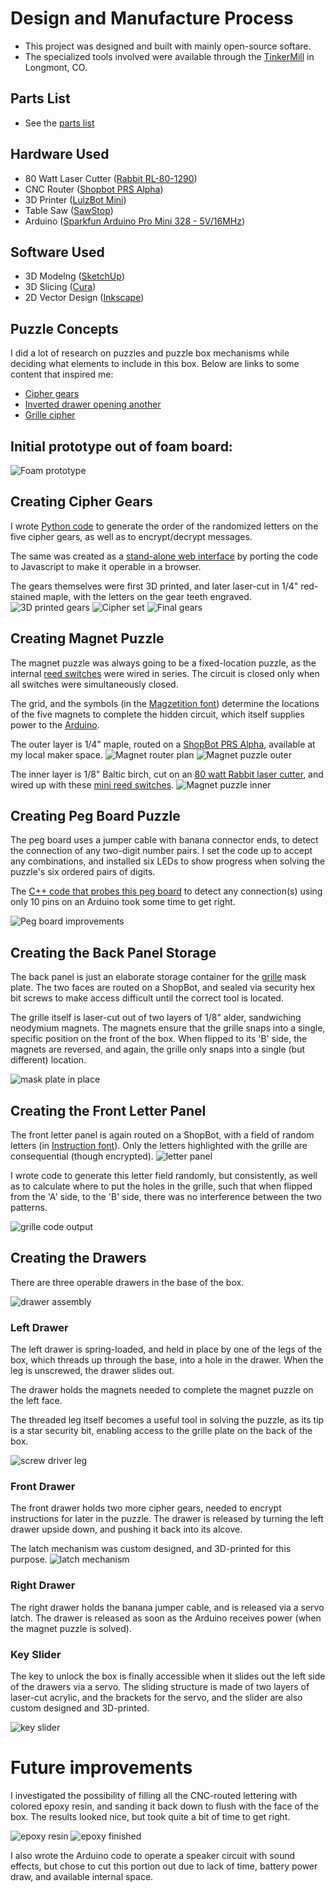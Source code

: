 # Design and Manufacture Process

* This project was designed and built with mainly open-source softare.
* The specialized tools involved were available through the [TinkerMill] in Longmont, CO.

## Parts List
* See the [parts list]

## Hardware Used
* 80 Watt Laser Cutter ([Rabbit RL-80-1290])
* CNC Router ([Shopbot PRS Alpha])
* 3D Printer ([LulzBot Mini])
* Table Saw ([SawStop])
* Arduino ([Sparkfun Arduino Pro Mini 328 - 5V/16MHz])

## Software Used
* 3D Modelng ([SketchUp])
* 3D Slicing ([Cura])
* 2D Vector Design ([Inkscape])

## Puzzle Concepts

I did a lot of research on puzzles and puzzle box mechanisms while deciding what elements to include in this box.
Below are links to some content that inspired me:
* [Cipher gears]
* [Inverted drawer opening another]
* [Grille cipher]

## Initial prototype out of foam board:
 ![Foam prototype](Images/00_Foam_prototype.jpg)

## Creating Cipher Gears

I wrote [Python code] to generate the order of the randomized letters on the five cipher gears, as well as to encrypt/decrypt messages.

The same was created as a [stand-alone web interface] by porting the code to Javascript to make it operable in a browser.

The gears themselves were first 3D printed, and later laser-cut in 1/4" red-stained maple, with the letters on the gear teeth engraved.
 ![3D printed gears](Images/02_3D_printed_gears.jpg)
 ![Cipher set](Images/04_Cipher_set.jpg)
 ![Final gears](Images/39_Box_gears.jpg)
 
## Creating Magnet Puzzle

The magnet puzzle was always going to be a fixed-location puzzle, as the internal [reed switches] were wired in series.
The circuit is closed only when all switches were simultaneously closed.

The grid, and the symbols (in the [Magzetition font]) determine the locations of the five magnets to complete the hidden circuit, which itself supplies power to the [Arduino].

The outer layer is 1/4" maple, routed on a [ShopBot PRS Alpha], available at my local maker space.
 ![Magnet router plan](mages/09_Magnet_grid_plan.png)
 ![Magnet puzzle outer](Images/10_Magnet_panel.jpg)

The inner layer is 1/8" Baltic birch, cut on an [80 watt Rabbit laser cutter], and wired up with these [mini reed switches].
 ![Magnet puzzle inner](Images/11_Magnet_puzzle.jpg)
 
## Creating Peg Board Puzzle

The peg board uses a jumper cable with banana connector ends, to detect the connection of any two-digit number pairs.
I set the code up to accept any combinations, and installed six LEDs to show progress when solving the puzzle's six ordered pairs of digits.

The [C++ code that probes this peg board] to detect any connection(s) using only 10 pins on an Arduino took some time to get right.

 ![Peg board improvements](Images/13_Peg_board_improvements.jpg)

## Creating the Back Panel Storage

The back panel is just an elaborate storage container for the [grille] mask plate.
The two faces are routed on a ShopBot, and sealed via security hex bit screws to make access difficult until the correct tool is located.

The grille itself is laser-cut out of two layers of 1/8" alder, sandwiching neodymium magnets.
The magnets ensure that the grille snaps into a single, specific position on the front of the box. When flipped to its 'B' side, the magnets are reversed, and again, the grille only snaps into a single (but different) location.

 ![mask plate in place](Images/19_Letter_panel_with_mask.jpg)
 
 ## Creating the Front Letter Panel
 
 The front letter panel is again routed on a ShopBot, with a field of random letters (in [Instruction font]).
 Only the letters highlighted with the grille are consequential (though encrypted).
 ![letter panel](Images/18_Letter_panel.jpg)
 
 I wrote code to generate this letter field randomly, but consistently, as well as to calculate where to put the holes in the grille, such that when flipped from the 'A' side, to the 'B' side, there was no interference between the two patterns.

 ![grille code output](/Letter_Panel/Grid/grille_cipher.png)
 
 ## Creating the Drawers
 
 There are three operable drawers in the base of the box. 
 
 ![drawer assembly](Images/27_Finished_drawers.jpg)
 
 ### Left Drawer
 
 The left drawer is spring-loaded, and held in place by one of the legs of the box, which threads up through the base, into a hole in the drawer.
  When the leg is unscrewed, the drawer slides out.
  
 The drawer holds the magnets needed to complete the magnet puzzle on the left face.
 
 The threaded leg itself becomes a useful tool in solving the puzzle, as its tip is a star security bit, enabling access to the grille plate on the back of the box.
 
 ![screw driver leg](Images/23_Finished_screw_driver_leg.jpg)
 
 ### Front Drawer
 
 The front drawer holds two more cipher gears, needed to encrypt instructions for later in the puzzle.
 The drawer is released by turning the left drawer upside down, and pushing it back into its alcove.
 
 The latch mechanism was custom designed, and 3D-printed for this purpose.
  ![latch mechanism](Images/05_Latch_prototype.jpg)
  
 ### Right Drawer
 
 The right drawer holds the banana jumper cable, and is released via a servo latch.
 The drawer is released as soon as the Arduino receives power (when the magnet puzzle is solved).
 
 ### Key Slider
 
 The key to unlock the box is finally accessible when it slides out the left side of the drawers via a servo.
 The sliding structure is made of two layers of laser-cut acrylic, and the brackets for the servo, and the slider are also custom designed and 3D-printed.
 
  ![key slider](Images/24_Key_servo_mechanism.jpg)
  
# Future improvements

I investigated the possibility of filling all the CNC-routed lettering with colored epoxy resin, and sanding it back down to flush with the face of the box. The results looked nice, but took quite a bit of time to get right.

 ![epoxy resin](Images/15_Epoxy_inlay_process.jpg)
 ![epoxy finished](Images/16_Epoxy_inlay_finished.jpg)
 
I also wrote the Arduino code to operate a speaker circuit with sound effects, but chose to cut this portion out due to lack of time, battery power draw, and available internal space.

   [Tinkermill]: <https://tinkermill.org>
   [Cipher gears]: <https://www.youtube.com/watch?v=hiOjqskDlS0>
   [Inverted drawer opening another]: <https://www.youtube.com/watch?v=foH1jnLvS_I>
   [Grille cipher]: <https://www.youtube.com/watch?v=tmgmOpaP_58>
   [Python code]: </Cipher_Gears/Translator/cryptex.py>
   [stand-alone web interface]: <https://rawgit.com/rcalme/puzzle-box/master/Cipher_Gears/Translator/cipherGears.html>
   [reed switches]: <https://en.wikipedia.org/wiki/Reed_switch>
   [Magzetition font]: <http://www.dafont.com/magzetician.font>
   [Instruction font]: <http://www.dafont.com/instruction.font>
   [Arduino]: <https://www.sparkfun.com/products/11113>
   [Sparkfun Arduino Pro Mini 328 - 5V/16MHz]: <https://www.sparkfun.com/products/11113>
   [ShopBot PRS Alpha]: <http://www.shopbottools.com/mProducts/prSalpha.htm>
   [80 watt Rabbit laser cutter]: <http://www.rabbitlaserusa.com/laser_RL1290.html>
   [Rabbit RL-80-1290]: <http://www.rabbitlaserusa.com/laser_RL1290.html>
   [mini reed switches]: <https://www.sparkfun.com/products/10601>
   [C++ code that probes this peg board]: </Arduino/Puzzle_Box>
   [grille]: <https://en.wikipedia.org/wiki/Grille_(cryptography)>
   [LulzBot Mini]: <https://www.lulzbot.com/store/printers/lulzbot-mini>
   [SawStop]: <http://www.sawstop.com>
   [SketchUp]: <http://www.sketchup.com>
   [Cura]: <https://www.lulzbot.com/cura>
   [Inkscape]: <https://inkscape.org/en>
   [parts list]: <PartsList.md>
